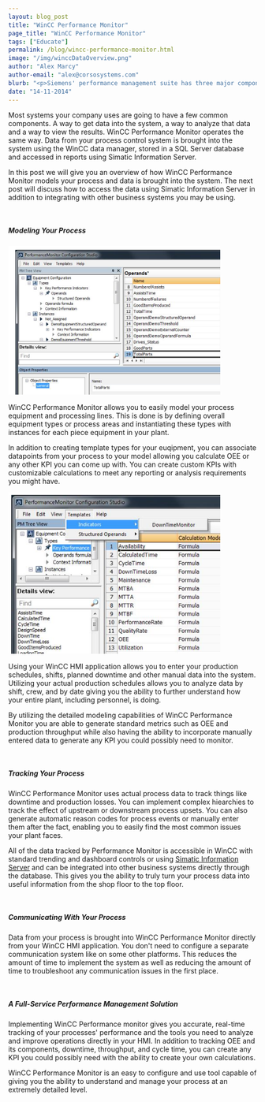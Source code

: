 ```yaml
---
layout: blog_post
title: "WinCC Performance Monitor"
page_title: "WinCC Performance Monitor"
tags: ["Educate"]
permalink: /blog/wincc-performance-monitor.html
image: "/img/winccDataOverview.png"
author: "Alex Marcy"
author-email: "alex@corsosystems.com"
blurb: "<p>Siemens' performance management suite has three major components, the database, process communications and reporting/analysis. This post details the database and communications systems and how they can be used to integrate WinCC Performance Monitor into your process.</p>"
date: "14-11-2014"
---
```


<p>Most systems your company uses are going to have a few common components. A way to get data into the system, a way to analyze that data and a way to view the results. WinCC Performance Monitor operates the same way. Data from your process control system is brought into the system using the WinCC data manager, stored in a SQL Server database and accessed in reports using Simatic Information Server.</p>

<p>In this post we will give you an overview of how WinCC Performance Monitor models your process and data is brought into the system. The next post  will discuss how to access the data using Simatic Information Server in addition to integrating with other business systems you may be using.</p>
<br/>
<h5><b>Modeling Your Process</b></h5>
<img src="/img/perfMonTree.png" width="430px"/>
<p>WinCC Performance Monitor allows you to easily model your process equipment and processing lines. This is done is by defining overall equipment types or process areas and instantiating these types with instances for each piece equipment in your plant.</p> 


<p>In addition to creating template types for your euqipment, you can associate datapoints from your process to your model allowing you calculate OEE or any other KPI you can come up with. You can create custom KPIs with customizable calculations to meet any reporting or analysis requirements you might have.</p>

<img src="/img/perfMonKPIs.png" width="430px"/>
<p>Using your WinCC HMI application allows you to enter your production schedules, shifts, planned downtime and other manual data into the system. Utilizing your actual production schedules allows you to analyze data by shift, crew, and by date giving you the ability to further understand how your entire plant, including personnel, is doing.</p>

<p>By utilizing the detailed modeling capabilities of WinCC Performance Monitor you are able to generate standard metrics such as OEE and production throughput while also having the ability to incorporate manually entered data to generate any KPI you could possibly need to monitor.</p>

<br/>
<h5><b>Tracking Your Process</b></h5>
<p>WinCC Performance Monitor uses actual process data to track things like downtime and production losses. You can implement complex hiearchies to track the effect of upstream or downstream process upsets. You can also generate automatic reason codes for process events or manually enter them after the fact, enabling you to easily find the most common issues your plant faces.</p>

<p>All of the data tracked by Performance Monitor is accessible in WinCC with standard trending and dashboard controls or using <a href="/blog/simatic-information-server.html">Simatic Information Server</a> and can be integrated into other business systems directly through the database. This gives you the ability to truly turn your process data into useful information from the shop floor to the top floor.</p>

<br/>
<h5><b>Communicating With Your Process</b></h5>
<p>Data from your process is brought into WinCC Performance Monitor directly from your WinCC HMI application. You don't need to configure a separate communication system like on some other platforms. This reduces the amount of time to implement the system as well as reducing the amount of time to troubleshoot any communication issues in the first place.</p>

<br/>
<h5><b>A Full-Service Performance Management Solution</b></h5>
<p>Implementing WinCC Performance monitor gives you accurate, real-time tracking of your processes' performance and the tools you need to analyze and improve operations directly in your HMI. In addition to tracking OEE and its components, downtime, throughput, and cycle time, you can create any KPI you could possibly need with the ability to create your own calculations.</p>

<p>WinCC Performance Monitor is an easy to configure and use tool capable of giving you the ability to understand and manage your process at an extremely detailed level.</p>



